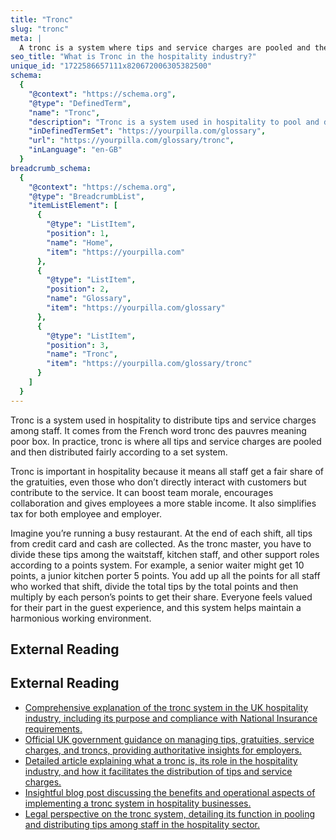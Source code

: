 ```yaml
---
title: "Tronc"
slug: "tronc"
meta: |
  A tronc is a system where tips and service charges are pooled and then fairly distributed among staff members in a restaurant, bar, or hotel.
seo_title: "What is Tronc in the hospitality industry?"
unique_id: "1722586657111x820672006305382500"
schema:
  {
    "@context": "https://schema.org",
    "@type": "DefinedTerm",
    "name": "Tronc",
    "description": "Tronc is a system used in hospitality to pool and distribute tips and service charges among staff fairly according to a set system.",
    "inDefinedTermSet": "https://yourpilla.com/glossary",
    "url": "https://yourpilla.com/glossary/tronc",
    "inLanguage": "en-GB"
  }
breadcrumb_schema:
  {
    "@context": "https://schema.org",
    "@type": "BreadcrumbList",
    "itemListElement": [
      {
        "@type": "ListItem",
        "position": 1,
        "name": "Home",
        "item": "https://yourpilla.com"
      },
      {
        "@type": "ListItem",
        "position": 2,
        "name": "Glossary",
        "item": "https://yourpilla.com/glossary"
      },
      {
        "@type": "ListItem",
        "position": 3,
        "name": "Tronc",
        "item": "https://yourpilla.com/glossary/tronc"
      }
    ]
  }
---
```


Tronc is a system used in hospitality to distribute tips and service charges among staff. It comes from the French word tronc des pauvres meaning poor box. In practice, tronc is where all tips and service charges are pooled and then distributed fairly according to a set system.

Tronc is important in hospitality because it means all staff get a fair share of the gratuities, even those who don’t directly interact with customers but contribute to the service. It can boost team morale, encourages collaboration and gives employees a more stable income. It also simplifies tax for both employee and employer.

Imagine you’re running a busy restaurant. At the end of each shift, all tips from credit card and cash are collected. As the tronc master, you have to divide these tips among the waitstaff, kitchen staff, and other support roles according to a points system. For example, a senior waiter might get 10 points, a junior kitchen porter 5 points. You add up all the points for all staff who worked that shift, divide the total tips by the total points and then multiply by each person’s points to get their share. Everyone feels valued for their part in the guest experience, and this system helps maintain a harmonious working environment.

## External Reading



## External Reading

*   [Comprehensive explanation of the tronc system in the UK hospitality industry, including its purpose and compliance with National Insurance requirements.](https://www.theaccessgroup.com/en-gb/blog/hos-tips-and-tronc/)
*   [Official UK government guidance on managing tips, gratuities, service charges, and troncs, providing authoritative insights for employers.](https://www.gov.uk/government/publications/e24-tips-gratuities-service-charges-and-troncs/guidance-on-tips-gratuities-service-charges-and-troncs)
*   [Detailed article explaining what a tronc is, its role in the hospitality industry, and how it facilitates the distribution of tips and service charges.](https://www.paycaptain.com/post/what-is-tronc)
*   [Insightful blog post discussing the benefits and operational aspects of implementing a tronc system in hospitality businesses.](https://www.outmin.io/blog/the-tronc-system-can-it-benefit-your-hospitality-business)
*   [Legal perspective on the tronc system, detailing its function in pooling and distributing tips among staff in the hospitality sector.](https://klglaw.co.uk/tronc-and-tips-everything-you-need-to-know-in-2024/)